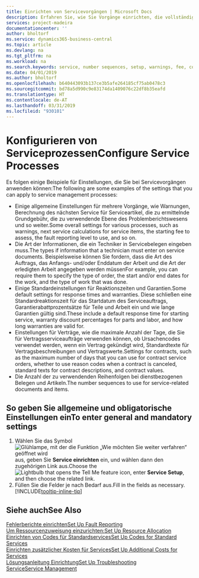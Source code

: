 ```yaml
---
title: Einrichten von Servicevorgängen | Microsoft Docs
description: Erfahren Sie, wie Sie Vorgänge einrichten, die vollständige Zufriedenheit Ihrer Debitoren mit Ihrem Debitorendienst sicherzustellen.
services: project-madeira
documentationcenter: ''
author: bholtorf
ms.service: dynamics365-business-central
ms.topic: article
ms.devlang: na
ms.tgt_pltfrm: na
ms.workload: na
ms.search.keywords: service, number sequences, setup, warnings, fee, contracts, warranties
ms.date: 04/01/2019
ms.author: bholtorf
ms.openlocfilehash: b640443093b137ce3b5afe264185cf75ab0478c3
ms.sourcegitcommit: bd78a5d990c9e83174da1409076c22df8b35eafd
ms.translationtype: HT
ms.contentlocale: de-AT
ms.lasthandoff: 03/31/2019
ms.locfileid: "930101"
---
```

# <a name="configure-service-processes"></a><span data-ttu-id="4ff1d-103">Konfigurieren von Serviceprozessen</span><span class="sxs-lookup"><span data-stu-id="4ff1d-103">Configure Service Processes</span></span>
<span data-ttu-id="4ff1d-104">Es folgen einige Beispiele für Einstellungen, die Sie bei Servicevorgängen anwenden können:</span><span class="sxs-lookup"><span data-stu-id="4ff1d-104">The following are some examples of the settings that you can apply to service management processes:</span></span>  
  
* <span data-ttu-id="4ff1d-105">Einige allgemeine Einstellungen für mehrere Vorgänge, wie Warnungen, Berechnung des nächsten Service für Serviceartikel, die zu ermittelnde Grundgebühr, die zu verwendende Ebene des Problemberichtswesens und so weiter.</span><span class="sxs-lookup"><span data-stu-id="4ff1d-105">Some overall settings for various processes, such as warnings, next service calculations for service items, the starting fee to assess, the fault reporting level to use, and so on.</span></span>  
* <span data-ttu-id="4ff1d-106">Die Art der Informationen, die ein Techniker in Servicebelegen eingeben muss.</span><span class="sxs-lookup"><span data-stu-id="4ff1d-106">The types if information that a technician must enter on service documents.</span></span> <span data-ttu-id="4ff1d-107">Beispielsweise können Sie fordern, dass die Art des Auftrags, das Anfangs- und/oder Enddatum der Arbeit und die Art der erledigten Arbeit angegeben werden müssen</span><span class="sxs-lookup"><span data-stu-id="4ff1d-107">For example, you can require them to specify the type of order, the start and/or end dates for the work, and the type of work that was done.</span></span>  
* <span data-ttu-id="4ff1d-108">Einige Standardeinstellungen für Reaktionszeiten und Garantien.</span><span class="sxs-lookup"><span data-stu-id="4ff1d-108">Some default settings for response times and warranties.</span></span> <span data-ttu-id="4ff1d-109">Diese schließen eine Standardreaktionszeit für das Startdatum des Serviceauftrags, Garantierabattprozentsätze für Teile und Arbeit ein und wie lange Garantien gültig sind.</span><span class="sxs-lookup"><span data-stu-id="4ff1d-109">These include a default response time for starting service, warranty discount percentages for parts and labor, and how long warranties are valid for.</span></span>  
* <span data-ttu-id="4ff1d-110">Einstellungen für Verträge, wie die maximale Anzahl der Tage, die Sie für Vertragsserviceaufträge verwenden können, ob Ursachencodes verwendet werden, wenn ein Vertrag gekündigt wird, Standardtexte für Vertragsbeschreibungen und Vertragswerte.</span><span class="sxs-lookup"><span data-stu-id="4ff1d-110">Settings for contracts, such as the maximum number of days that you can use for contract service orders, whether to use reason codes when a contract is canceled, standard texts for contract descriptions, and contract values.</span></span>  
* <span data-ttu-id="4ff1d-111">Die Anzahl der zu verwendenden Reihenfolgen bei dienstbezogenen Belegen und Artikeln.</span><span class="sxs-lookup"><span data-stu-id="4ff1d-111">The number sequences to use for service-related documents and items.</span></span>  

## <a name="to-enter-general-and-mandatory-settings"></a><span data-ttu-id="4ff1d-112">So geben Sie allgemeine und obligatorische Einstellungen ein</span><span class="sxs-lookup"><span data-stu-id="4ff1d-112">To enter general and mandatory settings</span></span>
1. <span data-ttu-id="4ff1d-113">Wählen Sie das Symbol ![Glühlampe, mit der die Funktion „Wie möchten Sie weiter verfahren“ geöffnet wird](media/ui-search/search_small.png "Wie möchten Sie weiter verfahren?") aus, geben Sie **Service einrichten** ein, und wählen dann den zugehörigen Link aus.</span><span class="sxs-lookup"><span data-stu-id="4ff1d-113">Choose the ![Lightbulb that opens the Tell Me feature](media/ui-search/search_small.png "Tell me what you want to do") icon, enter **Service Setup**, and then choose the related link.</span></span>
2. <span data-ttu-id="4ff1d-114">Füllen Sie die Felder je nach Bedarf aus.</span><span class="sxs-lookup"><span data-stu-id="4ff1d-114">Fill in the fields as necessary.</span></span> [!INCLUDE[tooltip-inline-tip](includes/tooltip-inline-tip_md.md)]  

## <a name="see-also"></a><span data-ttu-id="4ff1d-115">Siehe auch</span><span class="sxs-lookup"><span data-stu-id="4ff1d-115">See Also</span></span>  
[<span data-ttu-id="4ff1d-116">Fehlerberichte einrichten</span><span class="sxs-lookup"><span data-stu-id="4ff1d-116">Set Up Fault Reporting</span></span>](service-how-setup-fault-reporting.md)  
[<span data-ttu-id="4ff1d-117">Um Ressourcenzuweisung einzurichten:</span><span class="sxs-lookup"><span data-stu-id="4ff1d-117">Set Up Resource Allocation</span></span>](service-how-setup-resource-allocation.md)  
[<span data-ttu-id="4ff1d-118">Einrichten von Codes für Standardservices</span><span class="sxs-lookup"><span data-stu-id="4ff1d-118">Set Up Codes for Standard Services</span></span>](service-how-setup-service-coding.md)  
[<span data-ttu-id="4ff1d-119">Einrichten zusätzlicher Kosten für Services</span><span class="sxs-lookup"><span data-stu-id="4ff1d-119">Set Up Additional Costs for Services</span></span>](service-how-setup-service-costs-pricing.md)  
[<span data-ttu-id="4ff1d-120">Lösungsanleitung Einrichtung</span><span class="sxs-lookup"><span data-stu-id="4ff1d-120">Set Up Troubleshooting</span></span>](service-how-setup-troubleshooting.md)  
[<span data-ttu-id="4ff1d-121">Service</span><span class="sxs-lookup"><span data-stu-id="4ff1d-121">Service Management</span></span>](service-service.md)  
